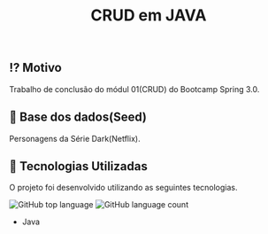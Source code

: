 <h1 align="center">CRUD em JAVA</h1>

<br>

## :interrobang: Motivo

Trabalho de conclusão do módul 01(CRUD) do Bootcamp Spring 3.0.

## :seedling: Base dos dados(Seed)

Personagens da Série Dark(Netflix).

## :rocket: Tecnologias Utilizadas 

O projeto foi desenvolvido utilizando as seguintes tecnologias.

<img alt="GitHub top language" src="https://img.shields.io/github/languages/top/drigosantos81/xadrez-java?color=yellow"> <img alt="GitHub language count" src="https://img.shields.io/github/languages/count/drigosantos81/xadrez-java">

- Java

